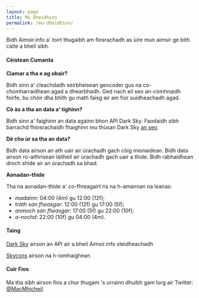 ```yaml
---
layout: page
title: Mu Dheidhinn
permalink: /mu-dheidhinn/
---
```


Bidh Aimsir.info a' toirt thugaibh am fiosrachadh as ùire mun aimsir ge bith càite a bheil sibh.

#### Cèistean Cumanta

**Ciamar a tha e ag obair?**

Bidh sinn a' cleachdadh seirbheisean geocoder gus na co-chomharraidhean agad a dhearbhadh. Ged nach eil seo an-còmhnaidh foirfe, bu chòir dha bhith gu math faisg air am fior suidheachadh agad.

**Cò às a tha an data a' tighinn?**

Bidh sinn a' faighinn an data againn bhon API Dark Sky. Faodaidh sibh barrachd fhiosrachaidh fhaighinn mu thùsan Dark Sky [an seo](https://darksky.net/dev/docs/sources).

**Dè cho ùr sa tha an data?**

Bidh data airson an ath uair air ùrachadh gach còig mionaidean. Bidh data airson ro-aithrisean làitheil air ùrachadh gach uair a thìde. Bidh rabhaidhean droch shìde air an ùrachadh sa bhad.

**Aonadan-thìde**

Tha na aonadan-thìde a' co-fhreagairt ris na h-amannan na leanas:

* _madainn_: 04:00 (4m) gu 12:00 (12f);
* _tràth san fheasgar_: 12:00 (12f) gu 17:00 (5f);
* _anmoch san fheasgar_: 17:00 (5f) gu 22:00 (10f);
* _a-nochd_: 22:00 (10f) gu 04:00 (4m).

#### Taing

[Dark Sky](https://darksky.net/) airson an API air a bheil Aimsir.info steidheachadh

[Skycons](https://darkskyapp.github.io/skycons/) airson na h-iomhaighean

#### Cuir Fios

Ma tha sibh airson fios a chur thugam 's urrainn dhuibh gam lorg air Twitter: [@MacMhicheil](https://www.twitter.com/MacMhicheil).

